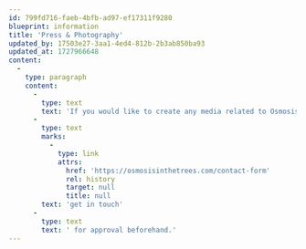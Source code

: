 ```yaml
---
id: 799fd716-faeb-4bfb-ad97-ef17311f9280
blueprint: information
title: 'Press & Photography'
updated_by: 17503e27-3aa1-4ed4-812b-2b3ab850ba93
updated_at: 1727966648
content:
  -
    type: paragraph
    content:
      -
        type: text
        text: 'If you would like to create any media related to Osmosis in the trees (photo series, written features, etc.), please '
      -
        type: text
        marks:
          -
            type: link
            attrs:
              href: 'https://osmosisinthetrees.com/contact-form'
              rel: history
              target: null
              title: null
        text: 'get in touch'
      -
        type: text
        text: ' for approval beforehand.'
---
```

